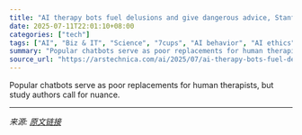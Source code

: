 ```yaml
---
title: "AI therapy bots fuel delusions and give dangerous advice, Stanford study finds"
date: 2025-07-11T22:01:10+08:00
categories: ["tech"]
tags: ["AI", "Biz & IT", "Science", "7cups", "AI behavior", "AI ethics", "AI regulation", "AI safety", "AI sycophancy", "Character.AI", "ChatGPT", "clinical psychology", "delusions", "Jared Moore", "machine learning", "mental health", "Nick Haber", "openai", "Stanford University", "stigma", "suicidal ideation", "therapy"]
summary: "Popular chatbots serve as poor replacements for human therapists, but study authors call for nuance."
source_url: "https://arstechnica.com/ai/2025/07/ai-therapy-bots-fuel-delusions-and-give-dangerous-advice-stanford-study-finds/"
---
```


Popular chatbots serve as poor replacements for human therapists, but study authors call for nuance.

---

*来源: [原文链接](https://arstechnica.com/ai/2025/07/ai-therapy-bots-fuel-delusions-and-give-dangerous-advice-stanford-study-finds/)*
